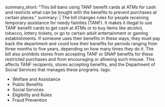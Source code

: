 summary_short: "This bill bans using TANF benefit cards at ATMs for cash and restricts what can be bought with the benefits to prevent purchases at certain places."
summary: |
  The bill changes rules for people receiving temporary assistance for needy families (TANF). It makes it illegal to use TANF benefit cards to get cash at ATMs or to buy items like alcohol, tobacco, lottery tickets, or go to certain adult entertainment or gaming establishments. If someone uses their benefits in these ways, they must pay back the department and could lose their benefits for periods ranging from three months to five years, depending on how many times they do it. The bill also prohibits stores from accepting TANF or SNAP benefits for these restricted purchases and from encouraging or allowing such misuse. This affects TANF recipients, stores accepting benefits, and the Department of Social Services that manages these programs.
tags:
  - Welfare and Assistance
  - Public Benefits
  - Social Services
  - Eligibility and Rules
  - Fraud Prevention
